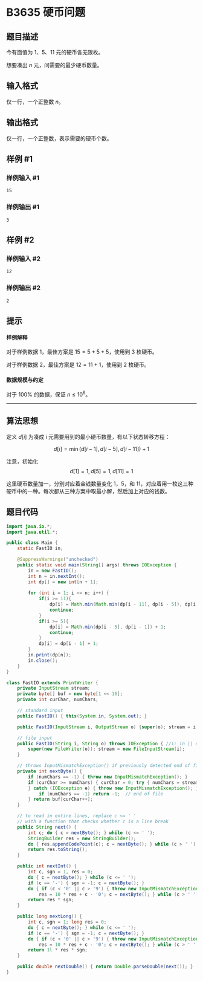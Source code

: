 # B3635 硬币问题

## 题目描述

今有面值为 1、5、11 元的硬币各无限枚。

想要凑出 $n$ 元，问需要的最少硬币数量。

## 输入格式

仅一行，一个正整数 $n$。

## 输出格式

仅一行，一个正整数，表示需要的硬币个数。

## 样例 #1

### 样例输入 #1

```
15
```

### 样例输出 #1

```
3
```

## 样例 #2

### 样例输入 #2

```
12
```

### 样例输出 #2

```
2
```

## 提示

#### 样例解释

对于样例数据 1，最佳方案是 $15=5+5+5$，使用到 3 枚硬币。

对于样例数据 2，最佳方案是 $12=11 + 1$，使用到 2 枚硬币。

#### 数据规模与约定

对于 $100\%$ 的数据，保证 $n\leq 10^6$。

---

## 算法思想
定义 $d[i]$ 为凑成 i 元需要用到的最小硬币数量，有以下状态转移方程：

$$d[i] = \min(d[i-1], d[i-5], d[i-11]) + 1$$

注意，初始化 $$d[1] = 1, d[5] = 1, d[11] = 1$$

这里硬币数量加一，分别对应着金钱数量变化 1，5，和 11，对应着用一枚这三种硬币中的一种。每次都从三种方案中取最小解，然后加上对应的钱数。

## 题目代码

```java
import java.io.*;
import java.util.*;

public class Main {
    static FastIO in;

    @SuppressWarnings("unchecked")
    public static void main(String[] args) throws IOException {
        in = new FastIO();
        int n = in.nextInt();
        int dp[] = new int[n + 1];
        
        for (int i = 1; i <= n; i++) {
            if(i >= 11){
                dp[i] = Math.min(Math.min(dp[i - 11], dp[i - 5]), dp[i - 1]) + 1;
                continue;
            }
            if(i >= 5){
                dp[i] = Math.min(dp[i - 5], dp[i - 1]) + 1;
                continue;
            }
            dp[i] = dp[i - 1] + 1;
        }
        in.print(dp[n]);
        in.close();
    }
}

class FastIO extends PrintWriter {
    private InputStream stream;
    private byte[] buf = new byte[1 << 16];
    private int curChar, numChars;

    // standard input
    public FastIO() { this(System.in, System.out); }

    public FastIO(InputStream i, OutputStream o) {super(o); stream = i; }

    // file input
    public FastIO(String i, String o) throws IOException { //i: in || o: out
        super(new FileWriter(o)); stream = new FileInputStream(i);
    }

    // throws InputMismatchException() if previously detected end of file
    private int nextByte() {
        if (numChars == -1) { throw new InputMismatchException(); }
        if (curChar >= numChars) { curChar = 0; try { numChars = stream.read(buf);
        } catch (IOException e) { throw new InputMismatchException(); }
            if (numChars == -1) return -1;  // end of file
        } return buf[curChar++];
    }

    // to read in entire lines, replace c <= ' '
    // with a function that checks whether c is a line break
    public String next() {
        int c; do { c = nextByte(); } while (c <= ' ');
        StringBuilder res = new StringBuilder();
        do { res.appendCodePoint(c); c = nextByte(); } while (c > ' ');
        return res.toString();
    }

    public int nextInt() {
        int c, sgn = 1, res = 0;
        do { c = nextByte(); } while (c <= ' ');
        if (c == '-') { sgn = -1; c = nextByte(); }
        do { if (c < '0' || c > '9') { throw new InputMismatchException(); }
            res = 10 * res + c - '0'; c = nextByte(); } while (c > ' ');
        return res * sgn;
    }

    public long nextLong() {
        int c, sgn = 1; long res = 0;
        do { c = nextByte(); } while (c <= ' ');
        if (c == '-') { sgn = -1; c = nextByte(); }
        do { if (c < '0' || c > '9') { throw new InputMismatchException(); }
            res = 10 * res + c - '0'; c = nextByte(); } while (c > ' ');
        return 1l * res * sgn;
    }

    public double nextDouble() { return Double.parseDouble(next()); }
}
```
